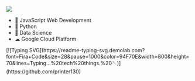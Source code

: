 <div style={{"display":"flex"; "flex-direction": "row";}}>
  
  <img src="https://res.cloudinary.com/djc1umong/image/upload/v1681967919/ezgif.com-gif-maker_d6uzkc.gif"/>

  - 🥷 JavaScript Web Development
  - 🔭 Python
  - 🥡 Data Science 
  - ☁ Google Cloud Platform
</div>
[![Typing SVG](https://readme-typing-svg.demolab.com?font=Fira+Code&size=28&pause=1000&color=94F70E&width=800&height=70&lines=Typing...%20tech%20things.%20🪡)](https://github.com/printer130)






